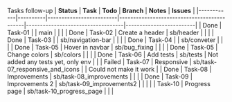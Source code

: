 Tasks follow-up
| **Status** | **Task** | **Todo**                | **Branch**                                 | **Notes**                         | **Issues**              |
|------------|----------|-------------------------|--------------------------------------------|-----------------------------------|-------------------------|
| Done       | Task-01  |                         | main                                       |                                   |                         |
| Done       | Task-02  | Create a header         | sb/header                                  |                                   |                         |
| Done       | Task-03  |                         | sb/navigation-bar                          |                                   |                         |
| Done       | Task-04  |                         | sb/conveter                                |                                   |                         |
| Done       | Task-05  | Hover in navbar         | sb/bug_fixing                              |                                   |                         |
| Done       | Task-05  | Change colors           | sb/colors                                  |                                   |                         |
| Done       | Task-06  | Add tests               | sb/tests                                   | Not added any tests yet, only env |                         |
| Failed     | Task-07  | Responsive              | sb/task-07_responsive_and_icons            |                                   | Could not make it work  |
| Done       | Task-08  | Improvements            | sb/task-08_improvements                    |                                   |                         |
| Done       | Task-09  | Improvements 2          | sb/task-09_improvements2                   |                                   |                         |
|            | Task-10  | Progress page           | sb/task-10_progress_page                   |                                   |                         |
